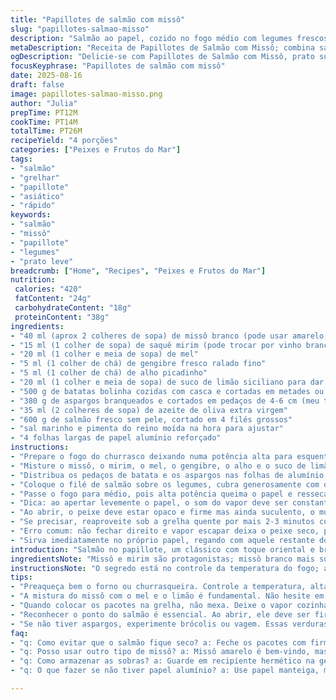 ```yaml
---
title: "Papillotes de salmão com missô"
slug: "papillotes-salmao-misso"
description: "Salmão ao papel, cozido no fogo médio com legumes frescos e molho aromático de missô, mel e limão. Combina batatas rústicas e aspargos crocantes, envolve sabores asiáticos e textura suculenta do peixe. Prato versátil, sem glúten, sem laticínios e vegano para os legumes."
metaDescription: "Receita de Papillotes de Salmão com Missô; combina sabores asiáticos e brasileiros. Prato leve e saboroso em poucos minutos."
ogDescription: "Delicie-se com Papillotes de Salmão com Missô, prato suculento e fácil de preparar, ideal para almoços rápidos e saborosos."
focusKeyphrase: "Papillotes de salmão com missô"
date: 2025-08-16
draft: false
image: papillotes-salmao-misso.png
author: "Julia"
prepTime: PT12M
cookTime: PT14M
totalTime: PT26M
recipeYield: "4 porções"
categories: ["Peixes e Frutos do Mar"]
tags:
- "salmão"
- "grelhar"
- "papillote"
- "asiático"
- "rápido"
keywords:
- "salmão"
- "missô"
- "papillote"
- "legumes"
- "prato leve"
breadcrumb: ["Home", "Recipes", "Peixes e Frutos do Mar"]
nutrition: 
 calories: "420"
 fatContent: "24g"
 carbohydrateContent: "18g"
 proteinContent: "38g"
ingredients:
- "40 ml (aprox 2 colheres de sopa) de missô branco (pode usar amarelo, mas branco é mais suave)"
- "15 ml (1 colher de sopa) de saquê mirim (pode trocar por vinho branco doce ou shoyu bem diluído)"
- "20 ml (1 colher e meia de sopa) de mel"
- "5 ml (1 colher de chá) de gengibre fresco ralado fino"
- "5 ml (1 colher de chá) de alho picadinho"
- "20 ml (1 colher e meia de sopa) de suco de limão siciliano para dar toque cítrico e quebrar doçura"
- "500 g de batatas bolinha cozidas com casca e cortadas em metades ou quartos"
- "380 g de aspargos branqueados e cortados em pedaços de 4-6 cm (meu toque é reduzir pra manter crocância)"
- "35 ml (2 colheres de sopa) de azeite de oliva extra virgem"
- "600 g de salmão fresco sem pele, cortado em 4 filés grossos"
- "sal marinho e pimenta do reino moída na hora para ajustar"
- "4 folhas largas de papel alumínio reforçado"
instructions:
- "Prepare o fogo do churrasco deixando numa potência alta para esquentar bem. Se não tiver churrasqueira, forno pré-aquecido a 200 graus serve."
- "Misture o missô, o mirim, o mel, o gengibre, o alho e o suco de limão numa tigela pequena, até virar um molho uniforme e perfumado. O limão ajuda a equilibrar a doçura e traz frescor, aprendi da segunda tentativa."
- "Distribua os pedaços de batata e os aspargos nas folhas de alumínio; regue com azeite, tempere com sal e pimenta sem medo, o sabor dos legumes precisa realçar."
- "Coloque o filé de salmão sobre os legumes, cubra generosamente com o molho de missô. Dobre as bordas do papel alumínio, formando pacotes fechados, sem deixar buracos para evitar fugas de vapor."
- "Passe o fogo para médio, pois alta potência queima o papel e resseca o peixe por fora enquanto o centro fica cru. Coloque os pacotes e aguarde cerca de 14 minutos, mas fique de olho."
- "Dica: ao apertar levemente o papel, o som do vapor deve ser constante e firme, sinal que o peixe está cozinhando por dentro. Se sentir resistência demais, provavelmente já passou do ponto."
- "Ao abrir, o peixe deve estar opaco e firme mas ainda suculento, o músculo se desfaz fácil ao toque do garfo, as batatas macias porém ainda com alguma resistência, os aspargos verdes vibrantes e crocantes."
- "Se precisar, reaproveite sob a grelha quente por mais 2-3 minutos com pacotes abertos para dar leve dourado. Isso faz a diferença no sabor final e textura dos legumes."
- "Erro comum: não fechar direito e vapor escapar deixa o peixe seco, principalmente salmão que é gorduroso e perde umidade rapidinho. Se faltar tempo, use panela de vapor para os legumes."
- "Sirva imediatamente no próprio papel, regando com aquele restante do molho que ficou na tigela para potencializar aroma e sabor."
introduction: "Salmão no papillote, um clássico com toque oriental e brasileiro, exige atenção na escolha dos ingredientes e na execução. A maneira que o peixe cozinha, com vapor dos próprios sucos e dos legumes, gera textura única, suculenta, um contraste que nada no mercado oferece pronto em minutos. Acrescentei limão para quebrar o dulçor do mel com missô, e a batata acompanha firmeza que sustenta a boca sem pesar. Experimentar novos cortes no salmão e variar os legumes traz vida, evita monotonia. Essencial para almoços práticos e saborosos, sem complicação, direto do fogo para a mesa. Cozinhar assim é arte, saber ouvir o fogo e vigiar a cor das folhas no papel alumínio, tanto quanto temperar o peixe."
ingredientsNote: "Missô e mirim são protagonistas; missô branco mais suave facilita a integração com mel e limão, que deve ser fresco para não deixar dominante. Se não encontrar mirim, vinho branco doce funciona bem, só diluir para equilibrar doçura e acidez. Batatas bolinha com casca mantêm textura após cozidas, evitando desmanchar na chapa. Os aspargos são branqueados para reduzir o amargor e preservar cor, mas corte grosso para não amolecer demais dentro do papillote. O azeite precisa ser extra virgem, para garantir que o aroma e sabor nativos engrenem na receita. O salmão deve ser limpo de pele para facilitar o cozimento uniforme e evitar gosto de peixe velho."
instructionsNote: "O segredo está no controle da temperatura do fogo; alto demais queima o papel e resseca o peixe, muito baixo e não cozinha por igual. O papel alumínio precisa ser bem fechado, deixando espaço interno para o vapor circular; por isso, uma dobra prática e firme faz toda diferença. Preste atenção quando produzir som leve de vapor ao apertar o pacote, sinal típico de cozimento por dentro. Feito isso, o peixe não precisa virar para não perder suculência. Experimente abrir um ponto antes do tempo para ajustar segundo sua churrasqueira ou forno. Finalizar com toque de grelha com pacote aberto cria crocância em legumes, realçando texturas. Evite mexer com o peixe durante cozimento para não desmanchar. Para substituir aspargos, outras verduras firmes como vagem ou brócolis também funcionam, só ajuste tempo de fervura."
tips:
- "Preaqueça bem o forno ou churrasqueira. Controle a temperatura, alta demais queima papel. Ideal é fogo médio. Garanta que o fundo fique dourado, para não queimar. O ideal é ouvir o vapor. O som é constante."
- "A mistura do missô com o mel e o limão é fundamental. Não hesite em ajustar. Se é doce demais, rajada de ácido. Use sempre limão fresco para garantir leveza. Mirim pode ser trocado por vinho branco, mas dilua. Vai dar certo."
- "Quando colocar os pacotes na grelha, não mexa. Deixe o vapor cozinhar por dentro. O peixe vai ficar suculento. Com o tempo, veja as folhas do alumínio: mudam de cor e ponto. Sinal que está quase lá."
- "Reconhecer o ponto do salmão é essencial. Ao abrir, ele deve ser firme e opaco. Teste se desmancha facilmente ao toque do garfo. Batatas devem estar macias, mas ainda com um quê de resistência."
- "Se não tiver aspargos, experimente brócolis ou vagem. Essas verduras aguentam bem o calor. Ajuste o tempo. Lembre-se de branquear antes. O sabor vira! Legumes bem crocantes aumentam a experiência da refeição."
faq:
- "q: Como evitar que o salmão fique seco? a: Feche os pacotes com firmeza. Vapor precisa circular. Se sair, o peixe resseca. Cozinhe atentamente, não abra antes do tempo."
- "q: Posso usar outro tipo de missô? a: Missô amarelo é bem-vindo, mas é mais forte. Diminua a quantidade. O branco é mais leve e combina melhor, principalmente com mel."
- "q: Como armazenar as sobras? a: Guarde em recipiente hermético na geladeira por até dois dias. Para aquecer, micro-ondas rapidinho. Não deixe ressecar."
- "q: O que fazer se não tiver papel alumínio? a: Use papel manteiga, mas garanta que esteja bem fechado. Um refratário com tampa também funciona. Impermeabiliza bem e ajuda."

---
```


